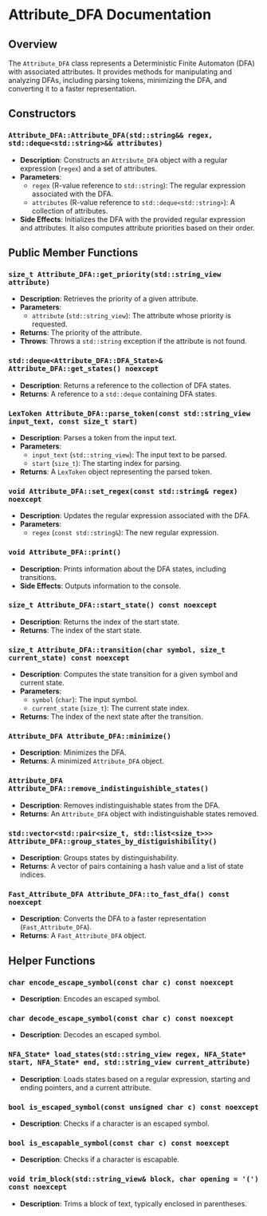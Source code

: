 # Attribute_DFA Documentation

## Overview

The `Attribute_DFA` class represents a Deterministic Finite Automaton (DFA) with associated attributes. It provides methods for manipulating and analyzing DFAs, including parsing tokens, minimizing the DFA, and converting it to a faster representation.

## Constructors

### `Attribute_DFA::Attribute_DFA(std::string&& regex, std::deque<std::string>&& attributes)`

- **Description**: Constructs an `Attribute_DFA` object with a regular expression (`regex`) and a set of attributes.
- **Parameters**:
  - `regex` (R-value reference to `std::string`): The regular expression associated with the DFA.
  - `attributes` (R-value reference to `std::deque<std::string>`): A collection of attributes.
- **Side Effects**: Initializes the DFA with the provided regular expression and attributes. It also computes attribute priorities based on their order.

## Public Member Functions

### `size_t Attribute_DFA::get_priority(std::string_view attribute)`

- **Description**: Retrieves the priority of a given attribute.
- **Parameters**:
  - `attribute` (`std::string_view`): The attribute whose priority is requested.
- **Returns**: The priority of the attribute.
- **Throws**: Throws a `std::string` exception if the attribute is not found.

### `std::deque<Attribute_DFA::DFA_State>& Attribute_DFA::get_states() noexcept`

- **Description**: Returns a reference to the collection of DFA states.
- **Returns**: A reference to a `std::deque` containing DFA states.

### `LexToken Attribute_DFA::parse_token(const std::string_view input_text, const size_t start)`

- **Description**: Parses a token from the input text.
- **Parameters**:
  - `input_text` (`std::string_view`): The input text to be parsed.
  - `start` (`size_t`): The starting index for parsing.
- **Returns**: A `LexToken` object representing the parsed token.

### `void Attribute_DFA::set_regex(const std::string& regex) noexcept`

- **Description**: Updates the regular expression associated with the DFA.
- **Parameters**:
  - `regex` (`const std::string&`): The new regular expression.

### `void Attribute_DFA::print()`

- **Description**: Prints information about the DFA states, including transitions.
- **Side Effects**: Outputs information to the console.

### `size_t Attribute_DFA::start_state() const noexcept`

- **Description**: Returns the index of the start state.
- **Returns**: The index of the start state.

### `size_t Attribute_DFA::transition(char symbol, size_t current_state) const noexcept`

- **Description**: Computes the state transition for a given symbol and current state.
- **Parameters**:
  - `symbol` (`char`): The input symbol.
  - `current_state` (`size_t`): The current state index.
- **Returns**: The index of the next state after the transition.

### `Attribute_DFA Attribute_DFA::minimize()`

- **Description**: Minimizes the DFA.
- **Returns**: A minimized `Attribute_DFA` object.

### `Attribute_DFA Attribute_DFA::remove_indistinguishible_states()`

- **Description**: Removes indistinguishable states from the DFA.
- **Returns**: An `Attribute_DFA` object with indistinguishable states removed.

### `std::vector<std::pair<size_t, std::list<size_t>>> Attribute_DFA::group_states_by_distiguishibility()`

- **Description**: Groups states by distinguishability.
- **Returns**: A vector of pairs containing a hash value and a list of state indices.

### `Fast_Attribute_DFA Attribute_DFA::to_fast_dfa() const noexcept`

- **Description**: Converts the DFA to a faster representation (`Fast_Attribute_DFA`).
- **Returns**: A `Fast_Attribute_DFA` object.

## Helper Functions

### `char encode_escape_symbol(const char c) const noexcept`

- **Description**: Encodes an escaped symbol.

### `char decode_escape_symbol(const char c) const noexcept`

- **Description**: Decodes an escaped symbol.

### `NFA_State* load_states(std::string_view regex, NFA_State* start, NFA_State* end, std::string_view current_attribute)`

- **Description**: Loads states based on a regular expression, starting and ending pointers, and a current attribute.

### `bool is_escaped_symbol(const unsigned char c) const noexcept`

- **Description**: Checks if a character is an escaped symbol.

### `bool is_escapable_symbol(const char c) const noexcept`

- **Description**: Checks if a character is escapable.

### `void trim_block(std::string_view& block, char opening = '(') const noexcept`

- **Description**: Trims a block of text, typically enclosed in parentheses.